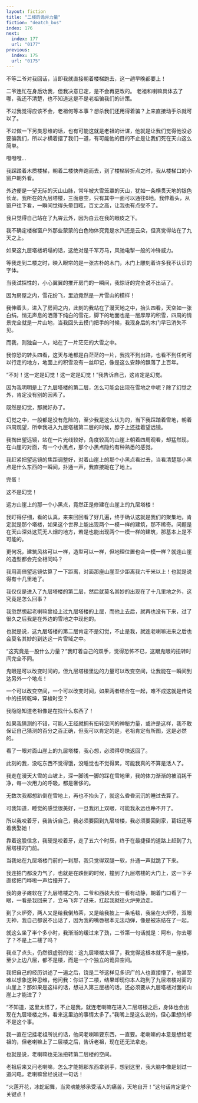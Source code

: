 ```yaml
---
layout: fiction
title: "二楼的诡异力量"
fiction: "deatch_bus"
index: 176
next:
  index: 177
  url: "0177"
previous:
  index: 175
  url: "0175"
---
```

不等二爷对我回话，当即我就直接朝着楼梯跑去，这一趟早晚都要上！

二爷连忙在身后劝我，但我决意已定，是不会再更改的。 老祖和喇嘛具体去了哪，我还不清楚，也不知道这是不是老祖骗我们的计策。

不过我觉得应该不会，老祖何等本事？想杀我们还用得着骗？上来直接动手杀就可以了。

不过做一下另类思维的话，也有可能这就是老祖的计谋，他就是让我们觉得他没必要骗我们，所以才横着摆了我们一道，有可能他的目的不止是让我们死在天山这么简单。

噔噔噔...

我踩踏着木质楼梯，朝着二楼快奔跑而去，到了楼梯转折点之时，我从楼梯口的小窗户朝外看。

外边便是一望无际的天山山脉，常年被大雪笼罩的天山，犹如一条横贯天地的银色长龙，我所在的九层塔楼，三面悬空，只有其中一面可以通往6地。我伸着头，从窗户往下看，一瞬间觉得头晕目眩，百丈之高，让我也有点受不了。

我只觉得自己站在了九霄云外，因为白云在我的眼皮之下。

我不确定楼梯窗户外那些蒙蒙的白色物体究竟是水汽还是云朵，但真觉得站在了九天之上。

如果这九层塔楼坍塌的话，这绝对是千军万马，风驰电掣一般的冲锋威力。

等我走到二楼之时，映入眼帘的是一张古朴的木门，木门上雕刻着许多我不认识的字体。

当我试探性的，小心翼翼的推开房门的一瞬间，我惊讶的完全说不出话了。

因为房屋之内，雪花纷飞，里边竟然是一片雪山的模样！

我伸着头，进入了房间之内，此刻的我站在了漫天地之中，抬头四看，天空如一张白绢，悄无声息的洒落下纯白的雪花，脚下的地面也是一层厚厚的积雪，四周的情景完全就是一片山地，当我回头去摸门把手的时候，我现身后的木门早已消失不见。

而我，则独自一人，站在了一片茫茫的大雪之中。

我惊恐的转头四看，这天与地都是白茫茫的一片，我找不到出路，也看不到任何可以行走的地方，地面上的积雪没有一丝印记，像是这么安静的飘落了上百年。

“不对！这一定是幻觉！这一定是幻觉！”我告诉自己，这肯定是幻觉。

因为我明明是上了九层塔楼的第二层，怎么可能会出现在雪地之中呢？除了幻觉之外，肯定没有别的因素了。

既然是幻觉，那就好办了。

幻觉之中，一般都是没有危险的，至少我是这么认为的，当下我踩踏着雪地，朝着四周观望，所幸我进入九层塔楼第二层的时候，脖子上还挂着望远镜。

我掏出望远镜，站在一片光线较好，角度较高的山崖上朝着四周观看，却猛然现，在山崖的对面，有一个小黑点，那个小黑点隐约有种熟悉的感觉。

我赶紧把望远镜的焦距调整好，对着山崖上的那个小黑点看过去，当看清楚那小黑点是什么东西的一瞬间，扑通一声，我直接跪在了地上。

完蛋！

这不是幻觉！

远方山崖上的那一个小黑点，竟然正是修建在山崖上的九层塔楼！

我盯得仔细，看的认真，来来回回看了好几遍，终于确认这就是我们的聚集地，肯定就是那个塔楼，如果这个世界上能出现两个一模一样的建筑，那不稀奇。问题是在天山深处这荒无人烟的地方，若是也能出现两个一模一样的建筑，那基本上是不可能的。

更何况，建筑风格可以一样，造型可以一样，但地理位置也会一模一样？就连山崖的造型都会完全相同吗？

我用高倍望远镜估算了一下距离，对面那座山崖至少距离我六千米以上！也就是说得有十几里地了。

我仅仅是进入了九层塔楼的第二层，然后就莫名其妙的出现在了十几里地之外，这究竟是怎么回事？

我忽然想起老喇嘛曾经上过九层塔楼的上层，而他上去后，就再也没有下来，过了很久之后我是在外边的雪地之中现他的。

也就是说，这九层塔楼的第二层肯定不是幻觉，不止是我，就连老喇嘛进来之后也会莫名其妙的到达这一片雪域之中。

“这究竟是一股什么力量？”我盯着自己的双手，觉得恐怖不已，这跟鬼眼的扭转时间完全不同。

鬼眼是可以改变时间的，但九层塔楼里边的力量可以改变空间，让我能在一瞬间到达另外一个地点！

一个可以改变空间，一个可以改变时间，如果两者结合在一起，难不成这就是传说中的扭转乾坤，穿梭时空？

我隐隐知道老祖像是在找什么东西了！

如果我猜测的不错，可能人王经就拥有扭转空间的神秘力量，或许是这样，我不敢保证自己猜测的百分之百正确，但我可以肯定的是，老祖肯定有所图，这是必然的。

看了一眼对面山崖上的九层塔楼，我心想，必须得尽快返回了。

此刻的我，没吃东西不觉得饿，没睡觉也不觉得累，可能我真的不算是活人了。

我走在漫天大雪的山坡上，深一脚浅一脚的踩在雪地里，我的体力渐渐的被消耗干净，每一次用力的呼吸，都是奢侈的。

无数次我都想趴倒在雪地上，再也不抬头了，就这么昏昏沉沉的睡过去算了。

可我知道，睡觉的感觉很美好，一旦我闭上双眼，可能我永远也睁不开了。

所以我咬着牙，我告诉自己，我必须要回到九层塔楼，我必须要回到家，葛钰还等着我娶她！

靠着这股信念，我硬是咬着牙，走了五六个时辰，终于在最捷径的道路上赶到了九层塔楼的门前。

当我站在九层塔楼门前的一刹那，我只觉得双腿一软，扑通一声就跪了下来。

我连拍门都没力气了，也就是在跌倒的时候，撞到了九层塔楼的大门上，这一下子直接把门哗啦一声给撞开了。

我的身子瘫软在了九层塔楼之内，二爷和西装大叔一看有动静，朝着门口看了一眼，一看是我回来了，立马飞奔了过来，扛起我就往火炉旁边走。

到了火炉旁，两人又是给我倒热茶，又是给我披上一条毛毯，我坐在火炉旁，双眼无神，我自己都说不出话了，因为我的嘴唇根本无法动弹，像是被冻结在了一起。

就这么坐了半个多小时，我渐渐的缓过来了劲，二爷第一句话就是：阿布，你去哪了？不是上二楼了吗？

我点了点头，仍然很虚弱的说：这九层塔楼太怪了，我觉得这根本就不是一座楼，至少上边八层，都不是楼，而是一个个独立的诡异空间。

我把自己的经历讲述了一遍之后，饶是二爷这样见多识广的人也直接懵了，他甚至难以想象这种思维，他问我：你进了二楼，结果却现你本人跑到了九层塔楼对面的山崖上？那如果是这样的话，想进入第三层楼的话，还必须要从九层塔楼对面的山崖上才能进了？

“不知道，这里太怪了，不止是我，就连老喇嘛在进入二层塔楼之后，身体也会出现在九层塔楼之外，看来这里边的事情太多了。”我嘴上是这么说的，但心里想的却不是这个事。

我一直在记挂老祖所说的话，他问老喇嘛要东西，一直要。老喇嘛的本意是想给老祖的，但老喇嘛上了二层楼之后，告诉老祖，现在还无法拿走。

也就是说，老喇嘛也无法扭转第二层楼的空间。

老祖后来又问老喇嘛，怎么才能把那东西拿到手，想到这里，我大脑中像是划过一道闪电，老喇嘛曾经说过一句话！

“火莲开花，冰蛇起舞，当灵魂能够承受活人的痛苦，天地自开！”这句话肯定是个关键点！